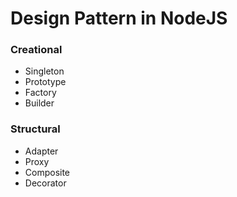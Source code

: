 # Design Pattern in NodeJS
### Creational
- Singleton
- Prototype
- Factory
- Builder
### Structural
- Adapter
- Proxy
- Composite
- Decorator